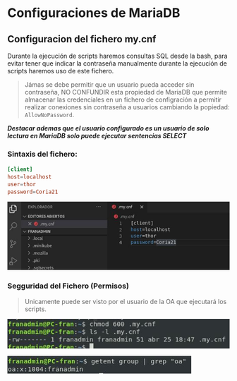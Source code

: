 # Configuraciones de MariaDB

## Configuracion del fichero my.cnf

Durante la ejecución de scripts haremos consultas SQL desde la bash, para evitar tener que indicar la contraseña manualmente durante la ejecución de scripts haremos uso de este fichero.

> Jámas se debe permitir que un usuario pueda acceder sin contraseña, NO CONFUNDIR esta propiedad de MariaDB que permite almacenar las credenciales en un fichero de configración a permitir realizar conexiones sin contraseña a usuarios cambiando la popiedad: `AllowNoPassword`.

***Destacar ademas que el usuario configurado es un usuario de solo lectura en MariaDB solo puede ejecutar sentencias SELECT***

### Sintaxis del fichero:

```conf
[client] 
host=localhost
user=thor
password=Coria21
```
![sintaxis](./imagenes/usuarioSinContra.jpg)

### Segguridad del Fichero (Permisos)

> Unicamente puede ser visto por el usuario de la OA que ejecutará los scripts.

![sintaxis](./imagenes/Permisos.jpg)

![sintaxis](./imagenes/UsuarioOA.jpg)

